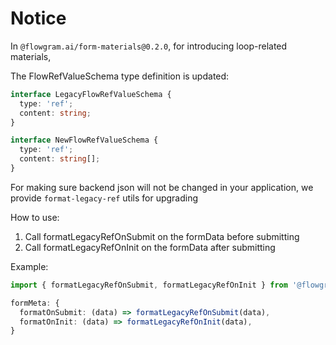 # Notice

In `@flowgram.ai/form-materials@0.2.0`, for introducing loop-related materials,

The FlowRefValueSchema type definition is updated:

```typescript
interface LegacyFlowRefValueSchema {
  type: 'ref';
  content: string;
}

interface NewFlowRefValueSchema {
  type: 'ref';
  content: string[];
}
```



For making sure backend json will not be changed in your application, we provide `format-legacy-ref` utils for upgrading


How to use:

1. Call formatLegacyRefOnSubmit on the formData before submitting
2. Call formatLegacyRefOnInit on the formData after submitting

Example:

```typescript
import { formatLegacyRefOnSubmit, formatLegacyRefOnInit } from '@flowgram.ai/form-materials';

formMeta: {
  formatOnSubmit: (data) => formatLegacyRefOnSubmit(data),
  formatOnInit: (data) => formatLegacyRefOnInit(data),
}
```
